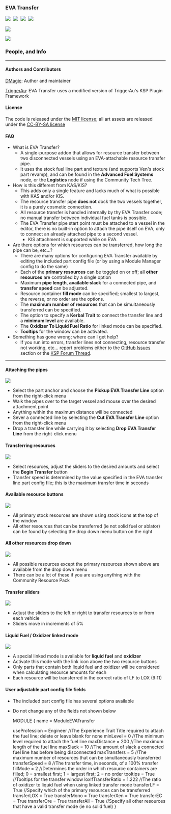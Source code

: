 ### **EVA Transfer**
[![][shield:support-ksp]][KSP:developers]&nbsp;
[![][shield:ckan]][CKAN:org]&nbsp;
[![][shield:license-mit]][ETLicense]&nbsp;
[![][shield:license-cc-by-sa]][ETLicense]&nbsp;

![][ET:Header]

[![][shield:support-kis]][kis:forum]

### People, and Info
-------------------------------------------

#### Authors and Contributors

[DMagic][DMagic]: Author and maintainer

[TriggerAu][TriggerAu]: EVA Transfer uses a modified version of TriggerAu's KSP Plugin Framework

#### License

The code is released under the [MIT license][ETLicense]; all art assets are released under the [CC-BY-SA 
license][ETLicense]

#### FAQ

 * What is EVA Transfer?
     * A single-purpose addon that allows for resource transfer between two disconnected vessels using an EVA-attachable resource transfer pipe.
     * It uses the stock fuel line part and texture (and supports Ven's stock part revamp), and can be found in the **Advanced Fuel Systems** node, or the **Logistics** node if using the Community Tech Tree.
 * How is this different from KAS/KIS?
     * This adds only a single feature and lacks much of what is possible with KAS and/or KIS.
	 * The resource transfer pipe **does not** dock the two vessels together, it is a purely cosmetic connection.
	 * All resource transfer is handled internally by thy EVA Transfer code; no manual transfer between individual fuel tanks is possible.
	 * The EVA Transfer pipe start point must be attached to a vessel in the editor, there is no built-in option to attach the pipe itself on EVA, only to connect an already attached pipe to a second vessel.
	     * KIS attachment is supported while on EVA.
 * Are there options for which resources can be transferred, how long the pipe can be, etc...?
     * There are many options for configuring EVA Transfer available by editing the included part config file (or by using a Module Manager config to do the same)
	 * Each of the **primary resources** can be toggled on or off; all **other resources** are controlled by a single option
	 * Maximum **pipe length**, **available slack** for a connected pipe, and **transfer speed** can be adjusted.
	 * Resource container **fill mode** can be specified; smallest to largest, the reverse, or no order are the options.
	 * The **maximum number of resources** that can be simultaneously transferred can be specified.
	 * The option to specify a **Kerbal Trait** to connect the transfer line and a **minimum level** are available.
	 * The **Oxidizer To Liquid Fuel Ratio** for linked mode can be specified.
	 * **Tooltips** for the window can be activated.
 * Something has gone wrong; where can I get help?
     * If you run into errors, transfer lines not connecting, resource transfer not working, etc... report problems either to the [GitHub Issues][ET:issues] section or the [KSP Forum Thread][ET:release]. 


-------------------------------

#### Attaching the pipes
![][ET:Link]
   * Select the part anchor and choose the **Pickup EVA Transfer Line** option from the right-click menu
   * Walk the pipes over to the target vessel and mouse over the desired attachment point
   * Anything within the maximum distance will be connected
   * Sever a connected line by selecting the **Cut EVA Transfer Line** option from the right-click menu
   * Drop a transfer line while carrying it by selecting **Drop EVA Transfer Line** from the right-click menu
   
#### Transferring resources
![][ET:Transfer]
   * Select resources, adjust the sliders to the desired amounts and select the **Begin Transfer** button
   * Transfer speed is determined by the value specified in the EVA transfer line part config file; this is the maximum transfer time in seconds

#### Available resource buttons
![][ET:Buttons]
   * All primary stock resources are shown using stock icons at the top of the window
   * All other resources that can be transferred (ie not solid fuel or ablator) can be found by selecting the drop down menu button on the right

#### All other resources drop down
![][ET:DropDown]
   * All possible resources except the primary resources shown above are available from the drop down menu
   * There can be a lot of these if you are using anything with the Community Resource Pack

#### Transfer sliders
![][ET:Slider]
   * Adjust the sliders to the left or right to transfer resources to or from each vehicle
   * Sliders move in increments of 5%

#### Liquid Fuel / Oxidizer linked mode
![][ET:LFLOX]
   * A special linked mode is available for **liquid fuel** and **oxidizer**
   * Activate this mode with the link icon above the two resource buttons
   * Only parts that contain both liquid fuel and oxidizer will be considered when calculating resource amounts for each
   * Each resource will be transferred in the correct ratio of LF to LOX (9:11)

#### User adjustable part config file fields
   * The included part config file has several options available
   * Do not change any of the fields not shown below
   
        MODULE
	    {
		name = ModuleEVATransfer		
   
        useProfession = Engineer		//The Experience Trait Title required to attach the fuel line; delete or leave blank for none
		minLevel = 0					//The minimum level required to attach the fuel line
		maxDistance = 200  				//The maximum length of the fuel line
		maxSlack = 10					//The amount of slack a connected fuel line has before being disconnected
		maxTransfers = 5				//The maximum number of resources that can be simultaneously transferred
		transferSpeed = 8				//The transfer time, in seconds, of a 100% transfer
		fillMode = 2					//Determines the order in which resource containers are filled; 0 = smallest first; 1 = largest first; 2 = no order
		tooltips = True					//Tooltips for the transfer window
		loxlfTransferRatio = 1.222		//The ratio of oxidizer to liquid fuel when using linked transfer mode
		transferLF = True				//Specify which of the primary resources can be transferred
		transferLOX = True
		transferMono = True
		transferXen = True
		transferEC = True
		transferOre = True
		transferAll = True				//Specify all other resources that have a valid transfer mode (ie no solid fuel)
	    }

   

[DMagic]: http://forum.kerbalspaceprogram.com/members/59127
[TriggerAu]: http://forum.kerbalspaceprogram.com/members/59550

[KSP:developers]: https://kerbalspaceprogram.com/index.php
[CKAN:org]: http://ksp-ckan.org/
[ETLicense]: https://github.com/DMagic1/KSP-EVA-Transfer/blob/master/LICENSE

[ET:Header]: http://i.imgur.com/wUtGjN8.png
[ET:Link]: http://i.imgur.com/EJ4Ey1p.gif
[ET:Transfer]: http://i.imgur.com/3tJBQVi.gif
[ET:Buttons]: http://i.imgur.com/LHTN9g7.png
[ET:DropDown]: http://i.imgur.com/MetAFr4.png
[ET:LFLOX]: http://i.imgur.com/qGBFYOO.png
[ET:Slider]: http://i.imgur.com/fsTBQsu.png

[ET:issues]: https://github.com/DMagic1/KSP-EVA-Transfer/issues
[ET:release]: http://forum.kerbalspaceprogram.com/threads/120731

[shield:license-mit]: http://img.shields.io/badge/license-mit-a31f34.svg
[shield:license-cc-by-sa]: http://img.shields.io/badge/license-CC%20BY--SA-green.svg
[shield:support-ksp]: http://img.shields.io/badge/for%20KSP-v1.1-bad455.svg
[shield:ckan]: https://img.shields.io/badge/CKAN-Indexed-brightgreen.svg
[shield:support-kis]: http://img.shields.io/badge/works%20with%20KIS-v1.2.x-a31f34.svg

[kis:forum]: http://forum.kerbalspaceprogram.com/threads/113111
